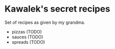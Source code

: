 # Kawalek's secret recipes

Set of recipes as given by my grandma.

- pizzas (TODO)
- sauces (TODO)
- spreads (TODO)

